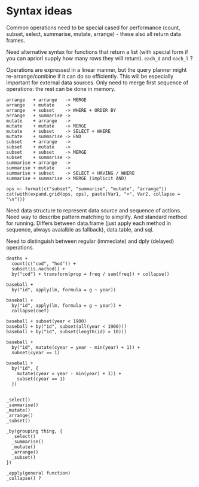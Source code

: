 # Syntax ideas

Common operations need to be special cased for performance (count, subset, select, summarise, mutate, arrange) - these also all return data frames.

Need alternative syntax for functions that return a list (with special form if you can apriori supply how many rows they will return).  `each_d` and `each_l` ?

Operations are expressed in a linear manner, but the query planner might re-arrange/combine if it can do so efficiently.  This will be especially important for external data sources. Only need to merge first sequence of operations: the rest can be done in memory.

    arrange   + arrange   -> MERGE
    arrange   + mutate    ->
    arrange   + subset    -> WHERE + ORDER BY
    arrange   + summarise -> 
    mutate    + arrange   ->
    mutate    + mutate    -> MERGE
    mutate    + subset    -> SELECT + WHERE
    mutate    + summarise -> END
    subset    + arrange   ->
    subset    + mutate    ->
    subset    + subset    -> MERGE
    subset    + summarise ->
    summarise + arrange   ->
    summarise + mutate    ->
    summarise + subset    -> SELECT + HAVING / WHERE
    summarise + summarise -> MERGE (implicit AND)

    ops <- format(c("subset", "summarise", "mutate", "arrange"))
    cat(with(expand.grid(ops, ops), paste(Var1, "+", Var2, collapse = "\n")))

Need data structure to represent data source and sequence of actions. Need way to describe pattern matching to simplify. And standard method for running.  Differs between data.frame (just apply each method in sequence, always avaialble as fallback), data.table, and sql.

Need to distinguish between regular (immediate) and dply (delayed) operations.


    deaths +
      count(c("cod", "hod")) +
      subset(is.na(hod)) +
      by("cod") + transform(prop = freq / sum(freq)) + collapse()

    baseball +
      by("id", apply(lm, formula = g ~ year))

    baseball +
      by("id", apply(lm, formula = g ~ year)) +
      collapse(coef)

    baseball + subset(year < 1900)
    baseball + by("id", subset(all(year < 1900)))
    baseball + by("id", subset(length(id) > 10)))

    baseball + 
      by("id", mutate(cyear = year - min(year) + 1)) +
      subset(cyear == 1)

    baseball + 
      by("id", {
        mutate(cyear = year - min(year) + 1)) + 
        subset(cyear == 1)
      })


    _select()
    _summarise()
    _mutate()
    _arrange()
    _subset()

    _by(grouping thing, {
      _select()
      _summarise()
      _mutate()
      _arrange()
      _subset()
    })

    _apply(general function)
    _collapse() ?

